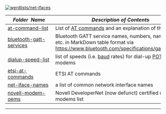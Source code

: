[![werdlists/net-ifaces](https://img.shields.io/badge/werdlists-net_ifaces-purple.svg?logo=github&style=popout&longCache=true)](# "werdlists/net-ifaces")

|&nbsp;&nbsp;&nbsp;&nbsp;_Folder&nbsp;&nbsp;Name_&nbsp;&nbsp;&nbsp;&nbsp;| _Description of Contents_
|:----------------|--------------------------------------------------------------------------------------------------------------------------------------------------------
| [at-command-list](at-command-list.txt) |  List of [AT commands](https://en.wikibooks.org/wiki/Serial_Programming/Modems_and_AT_Commands "Serial Programming, Modems and AT Commands") and an explanation of their syntax 
| [bluetooth-gatt-services](bluetooth-gatt-services.md) |  Bluetooth GATT service names, numbers, namespaces, etc. in MarkDown table format via <https://www.bluetooth.com/specifications/gatt/services> 
| [dialup-speed-list](dialup-speed-list.txt) |  list of speeds (i.e. [baud](https://wikipedia.org/wiki/Baud) rates) for dial-up [POTS](https://wikipedia.org/wiki/Plain_old_telephone_service "Plain Old Telephone Service") modems 
| [etsi-at-commands](etsi-at-commands.txt) |  ETSI AT commands 
| [net-iface-names](net-iface-names.txt) |  a list of common network interface names 
| [novell-modem-oems](novell-modem-oems.txt) |  Novell DeveloperNet (now defunct) certified dial-up modems list 

* * *

